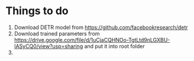 # Things to do
1. Download DETR model from https://github.com/facebookresearch/detr
2. Download trained parameters from https://drive.google.com/file/d/1uCjaCQHNOo-TgtLtd9nLGXBU-lASyCQ0/view?usp=sharing and put it into        root folder
3. 

